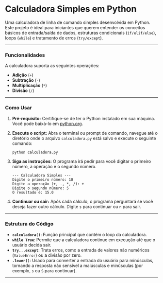 # Calculadora Simples em Python

Uma calculadora de linha de comando simples desenvolvida em Python. Este projeto é ideal para iniciantes que querem entender os conceitos básicos de entrada/saída de dados, estruturas condicionais (`if/elif/else`), loops (`while`) e tratamento de erros (`try/except`).

---

### Funcionalidades

A calculadora suporta as seguintes operações:
- **Adição** (`+`)
- **Subtração** (`-`)
- **Multiplicação** (`*`)
- **Divisão** (`/`)

---

### Como Usar

1.  **Pré-requisito:** Certifique-se de ter o Python instalado em sua máquina. Você pode baixá-lo em [python.org](https://www.python.org/).

2.  **Execute o script:** Abra o terminal ou prompt de comando, navegue até o diretório onde o arquivo `calculadora.py` está salvo e execute o seguinte comando:

    ```bash
    python calculadora.py
    ```

3.  **Siga as instruções:** O programa irá pedir para você digitar o primeiro número, a operação e o segundo número.

    ```
    --- Calculadora Simples ---
    Digite o primeiro número: 10
    Digite a operação (+, -, *, /): +
    Digite o segundo número: 5
    O resultado é: 15.0
    ```

4.  **Continuar ou sair:** Após cada cálculo, o programa perguntará se você deseja fazer outro cálculo. Digite `s` para continuar ou `n` para sair.

---

### Estrutura do Código

-   **`calculadora()`**: Função principal que contém o loop da calculadora.
-   **`while True`**: Permite que a calculadora continue em execução até que o usuário decida sair.
-   **`try...except`**: Trata erros, como a entrada de valores não numéricos (`ValueError`) ou a divisão por zero.
-   **`.lower()`**: Usado para converter a entrada do usuário para minúsculas, tornando a resposta não sensível a maiúsculas e minúsculas (por exemplo, `s` ou `S` para continuar).

---
